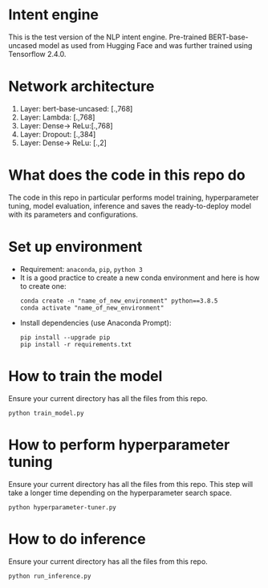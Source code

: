 # Intent engine
This is the test version of the NLP intent engine. Pre-trained BERT-base-uncased model as used from Hugging Face and was further trained using Tensorflow 2.4.0.

# Network architecture

1. Layer: bert-base-uncased: [.,768] 
2. Layer: Lambda: [.,768]
3. Layer: Dense-> ReLu:[.,768]
4. Layer: Dropout: [.,384]
5. Layer: Dense-> ReLu: [.,2]

# What does the code in this repo do
The code in this repo in particular performs model training, hyperparameter tuning, model evaluation, inference and saves the ready-to-deploy model with its parameters and configurations. 

# Set up environment 
* Requirement: ```anaconda```, ```pip```, ```python 3```
* It is a good practice to create a new conda environment and here is how to create one:
  ```
  conda create -n "name_of_new_environment" python==3.8.5
  conda activate "name_of_new_environment"
  ```
* Install dependencies (use Anaconda Prompt): 
  ```
  pip install --upgrade pip 
  pip install -r requirements.txt 
  ```
  
# How to train the model

Ensure your current directory has all the files from this repo.
```
python train_model.py

```

# How to perform hyperparameter tuning

Ensure your current directory has all the files from this repo. This step will take a longer time depending on the 
hyperparameter search space.
```
python hyperparameter-tuner.py

```

# How to do inference

Ensure your current directory has all the files from this repo.
```
python run_inference.py

```

  

